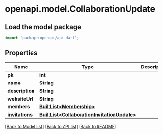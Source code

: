 # openapi.model.CollaborationUpdate

## Load the model package
```dart
import 'package:openapi/api.dart';
```

## Properties
Name | Type | Description | Notes
------------ | ------------- | ------------- | -------------
**pk** | **int** |  | 
**name** | **String** |  | [optional] 
**description** | **String** |  | [optional] 
**websiteUrl** | **String** |  | [optional] 
**members** | [**BuiltList&lt;Membership&gt;**](Membership.md) |  | 
**invitations** | [**BuiltList&lt;CollaborationInvitationUpdate&gt;**](CollaborationInvitationUpdate.md) |  | 

[[Back to Model list]](../README.md#documentation-for-models) [[Back to API list]](../README.md#documentation-for-api-endpoints) [[Back to README]](../README.md)


